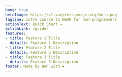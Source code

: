 ```yaml
---
home: true
heroImage: https://v1.vuepress.vuejs.org/hero.png
tagline: intro course to NEAR for non-programmers
actionText: Quick Start →
actionLink: /guide/
features:
- title: Feature 1 Title
  details: Feature 1 Description
- title: Feature 2 Title
  details: Feature 2 Description
- title: Feature 3 Title
  details: Feature 3 Description
footer: Made by Ben with ❤️
---
```

